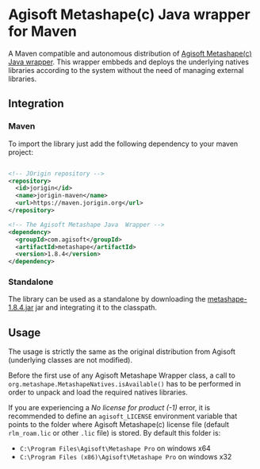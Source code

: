 # Agisoft Metashape(c) Java wrapper for Maven

A Maven compatible and autonomous distribution of [Agisoft Metashape(c) Java wrapper](https://www.agisoft.com/downloads/installer/). This wrapper embbeds and deploys the underlying natives libraries according to the system without the need of managing external libraries. 

## Integration

### Maven
To import the library just add the following dependency to your maven project:
```xml

<!-- JOrigin repository -->          
<repository>
  <id>jorigin</id>
  <name>jorigin-maven</name>
  <url>https://maven.jorigin.org</url>
</repository>

<!-- The Agisoft Metashape Java  Wrapper -->
<dependency>
  <groupId>com.agisoft</groupId>
  <artifactId>metashape</artifactId>
  <version>1.8.4</version>
</dependency>
```

### Standalone
The library can be used as a standalone by downloading the [metashape-1.8.4.jar](https://github.com/jseinturier/metashape-java-maven/releases/download/v1.8.4/metashape-1.8.4.jar) jar and integrating it to the classpath. 

## Usage
The usage is strictly the same as the original distribution from Agisoft (underlying classes are not modified).

Before the first use of any Agisoft Metashape Wrapper class, a call to `org.metashape.MetashapeNatives.isAvailable()` has to be performed in order to unpack and load the required natives libraries.

If you are experiencing a *No license for product (-1)* error, it is recommended to define an `agisoft_LICENSE` environment variable that points to the folder where Agisoft Metashape(c) license file (default `rlm_roam.lic` or other `.lic` file) is stored. By default this folder is:
- `C:\Program Files\Agisoft\Metashape Pro` on windows x64
- `C:\Program Files (x86)\Agisoft\Metashape Pro` on windows x32


